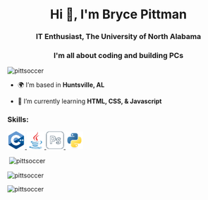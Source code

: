 <h1 align="center">Hi 👋, I'm Bryce Pittman</h1>
<h3 align="center">IT Enthusiast, The University of North Alabama</h3>
<h3 align="center">I'm all about coding and building PCs</h3>

<p align="left"> <img src="https://komarev.com/ghpvc/?username=pittsoccer&label=Profile%20views&color=0e75b6&style=flat" alt="pittsoccer" /> </p>

- 🌍 I’m based in **Huntsville, AL**

- 🌱 I’m currently learning **HTML, CSS, & Javascript**

<p align="left">
</p>

<h3 align="left">Skills:</h3>
<p align="left"> <a href="https://www.w3schools.com/cpp/" target="_blank" rel="noreferrer"> <img src="https://raw.githubusercontent.com/devicons/devicon/master/icons/cplusplus/cplusplus-original.svg" alt="cplusplus" width="40" height="40"/> </a> <a href="https://www.java.com" target="_blank" rel="noreferrer"> <img src="https://raw.githubusercontent.com/devicons/devicon/master/icons/java/java-original.svg" alt="java" width="40" height="40"/> </a> <a href="https://www.photoshop.com/en" target="_blank" rel="noreferrer"> <img src="https://raw.githubusercontent.com/devicons/devicon/master/icons/photoshop/photoshop-line.svg" alt="photoshop" width="40" height="40"/> </a> <a href="https://www.python.org" target="_blank" rel="noreferrer"> <img src="https://raw.githubusercontent.com/devicons/devicon/master/icons/python/python-original.svg" alt="python" width="40" height="40"/> </a> </p>

<p>&nbsp;<img align="center" src="https://github-readme-stats.vercel.app/api?username=pittsoccer&show_icons=true&locale=en" alt="pittsoccer" /></p>

<p><img align="center" src="https://github-readme-streak-stats.herokuapp.com/?user=pittsoccer&" alt="pittsoccer" /></p>

<p><img align="left" src="https://github-readme-stats.vercel.app/api/top-langs?username=pittsoccer&show_icons=true&locale=en&layout=compact" alt="pittsoccer" /></p>
